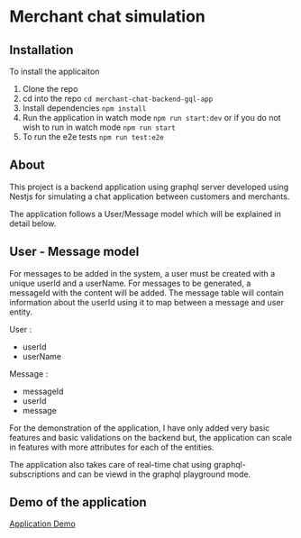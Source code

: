 # Merchant chat simulation

## Installation

To install the applicaiton

1. Clone the repo 
2. cd into the repo `cd merchant-chat-backend-gql-app`
3. Install dependencies `npm install`
4. Run the application in watch mode `npm run start:dev` or if you do not wish to run in watch mode `npm run start`
5. To run the e2e tests `npm run test:e2e`


## About

This project is a backend application using graphql server developed using Nestjs for simulating a chat application between customers and merchants.

The application follows a User/Message model which will be explained in detail below.

## User - Message model

For messages to be added in the system, a user must be created with a unique userId and a userName. 
For messages to be generated, a messageId with the content will be added. The message table will contain information about the userId using it to map between a message and user entity.

User : 
  - userId
  - userName

Message :
  - messageId
  - userId
  - message

For the demonstration of the application, I have only added very basic features and basic validations on the backend but, the application can scale in features with more attributes for each of the entities.

The application also takes care of real-time chat using graphql-subscriptions and can be viewd in the graphql playground mode.


## Demo of the application 
[Application Demo](https://www.youtube.com)
